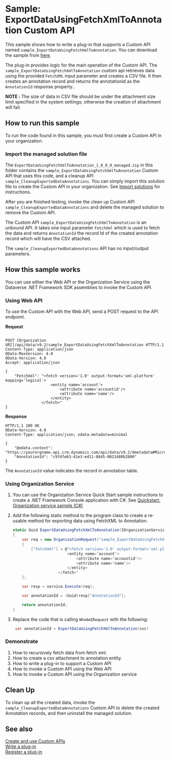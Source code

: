 # Sample: ExportDataUsingFetchXmlToAnnotation Custom API

This sample shows how to write a plug-in that supports a Custom API 
named `sample_ExportDataUsingFetchXmlToAnnotation`. 
You can download the sample from 
[here](https://github.com/Microsoft/PowerApps-Samples/tree/master/cds/orgsvc/C%23/ExportDataUsingFetchXmlToAnnotation).

The plug-in provides logic for the main operation of the Custom API. 
The `sample_ExportDataUsingFetchXmlToAnnotation` custom api retrieves data using 
the provided `FetchXML` input parameter and creates a CSV file. It then creates
an annotation record and returns the annotationid as the `AnnotationId` response property..

**NOTE :**
The size of data in CSV file should be under the attachment size limit 
specified in the system settings; otherwise the creation of attachment will fail.

## How to run this sample

To run the code found in this sample, you must first create a Custom API in your organization.

### Import the managed solution file

The `ExportDataUsingFetchXmlToAnnotation_1_0_0_0_managed.zip` in this folder contains the `sample_ExportDataUsingFetchXmlToAnnotation` Custom API that uses this code, and a cleanup API `sample_CleanupExportedDataAnnotations`. You can simply import this solution file to create the Custom API in your organization.  See [Import solutions](https://docs.microsoft.com/powerapps/maker/data-platform/import-update-export-solutions) for instructions.

After you are finished testing, invoke the clean up Custom API `sample_CleanupExportedDataAnnotations` and delete the managed solution to remove the Custom API.

The Custom API `sample_ExportDataUsingFetchXmlToAnnotation` is an unbound API. It takes one input parameter `FetchXml` which is used to fetch the data and returns `AnnotationId` the record Id of the created annotation record which will have the CSV attached.

The `sample_CleanupExportedDataAnnotations` API has no input/output parameters.

## How this sample works

You can use either the Web API or the Organization Service using the Dataverse .NET Framework SDK assemblies to invoke the Custom API.

### Using Web API
To use the Custom API with the Web API, send a POST request to the API endpoint.

 **Request**

```http

POST [Organization URI]/api/data/v9.2/sample_ExportDataUsingFetchXmlToAnnotation HTTP/1.1
Content-Type: application/json
OData-MaxVersion: 4.0
OData-Version: 4.0
Accept: application/json

{
    "FetchXml": "<fetch version='1.0' output-format='xml-platform' mapping='logical'>
                    <entity name='account'>
                        <attribute name='accountid'/>
                        <attribute name='name'/>  
                    </entity>
                </fetch>"
}
```

 **Response**

```http
HTTP/1.1 200 OK
OData-Version: 4.0
Content-Type: application/json; odata.metadata=minimal
```
```
{
    "@odata.context": "https://yourorgname.api.crm.dynamics.com/api/data/v9.2/$metadata#Microsoft.Dynamics.CRM.sample_ExportDataUsingFetchXmlToAnnotation",
    "AnnotationId": "c9fdfe63-41e3-ed11-8845-0022480b2800"
}
```
The `AnnotationId` value indicates the record in annotation table.


### Using Organization Service

1. You can use the Organization Service Quick Start sample instructions to create a .NET Framework Console application with C#. See [Quickstart: Organization service sample (C#)](https://docs.microsoft.com/en-us/powerapps/developer/data-platform/org-service/quick-start-org-service-console-app)
1. Add the following static method to the program class to create a re-usable method for exporting data using FetchXML to Annotation.

   ```csharp
   static Guid ExportDataUsingFetchXmlToAnnotation(IOrganizationService service)
   {
       var req = new OrganizationRequest("sample_ExportDataUsingFetchXmlToAnnotation")
       {
           ["FetchXml"] = @"<fetch version='1.0' output-format='xml-platform' mapping='logical'>
                           <entity name='account'>
                               <attribute name='accountid'/>
                               <attribute name='name'/>  
                           </entity>
                       </fetch>"
       };
   
       var resp = service.Execute(req);
   
       var annotationId = (Guid)resp["AnnotationId"];
   
       return annotationId;
   }
   ```

1. Replace the code that is calling `WhoAmIRequest` with the following:

   ```csharp
    var annotationId = ExportDataUsingFetchXmlToAnnotation(svc)
   ```

### Demonstrate

1. How to recursively fetch data from fetch xml.
1. How to create a csv attachment to annotation entity.
1. How to write a plug-in to support a Custom API
1. How to invoke a Custom API using the Web API
1. How to invoke a Custom API using the Organization service

## Clean Up

To clean up all the created data, invoke the `sample_CleanupExportedDataAnnotations` Custom API to delete the created Annotation records, and then uninstall the managed solution.

## See also

[Create and use Custom APIs](https://docs.microsoft.com/powerapps/developer/data-platform/custom-api)<br />
[Write a plug-in](https://docs.microsoft.com/powerapps/developer/common-data-service/write-plug-in)<br />
[Register a plug-in](https://docs.microsoft.com/powerapps/developer/common-data-service/register-plug-in)